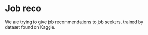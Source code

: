 # Job reco
We are trying to give job recommendations to job seekers, trained by dataset found on Kaggle.
